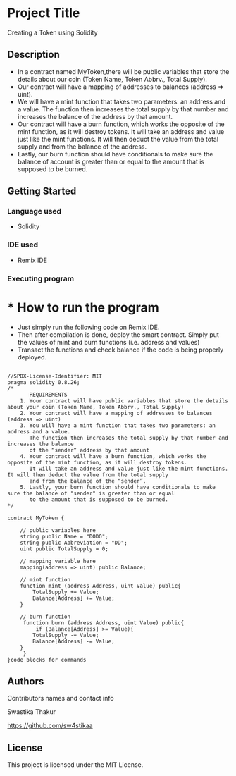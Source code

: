 # Project Title

Creating a Token using Solidity

## Description

* In a contract named MyToken,there will be public variables that store the details about our coin (Token Name, Token Abbrv., Total Supply).
* Our contract will have a mapping of addresses to balances (address => uint).
* We will have a mint function that takes two parameters: an address and a value. The function then increases the total supply by that number and increases the balance of the address by that amount.
* Our contract will have a burn function, which works the opposite of the mint function, as it will destroy tokens. It will take an address and value just like the mint functions. It will then deduct the value from the total supply and from the balance of the address.
* Lastly, our burn function should have conditionals to make sure the balance of account is greater than or equal to the amount that is supposed to be burned.

## Getting Started


### Language used

* Solidity
### IDE used


* Remix IDE
### Executing program

# * How to run the program
* Just simply run the following code on Remix IDE.
* Then after compilation is done, deploy the smart contract. Simply put the values of mint and burn functions (i.e. address and values)
* Transact the functions and check balance if the code is being properly deployed.



```

//SPDX-License-Identifier: MIT
pragma solidity 0.8.26;
/*
       REQUIREMENTS
    1. Your contract will have public variables that store the details about your coin (Token Name, Token Abbrv., Total Supply)
    2. Your contract will have a mapping of addresses to balances (address => uint)
    3. You will have a mint function that takes two parameters: an address and a value. 
       The function then increases the total supply by that number and increases the balance 
       of the “sender” address by that amount
    4. Your contract will have a burn function, which works the opposite of the mint function, as it will destroy tokens. 
       It will take an address and value just like the mint functions. It will then deduct the value from the total supply 
       and from the balance of the “sender”.
    5. Lastly, your burn function should have conditionals to make sure the balance of "sender" is greater than or equal 
       to the amount that is supposed to be burned.
*/

contract MyToken {

    // public variables here
    string public Name = "DODO";
    string public Abbreviation = "DD";
    uint public TotalSupply = 0;

    // mapping variable here
    mapping(address => uint) public Balance;

    // mint function
    function mint (address Address, uint Value) public{
        TotalSupply += Value;
        Balance[Address] += Value;
    }

    // burn function
     function burn (address Address, uint Value) public{
         if (Balance[Address] >= Value){
        TotalSupply -= Value;
        Balance[Address] -= Value;
    }
     }
}code blocks for commands
```


## Authors

Contributors names and contact info

Swastika Thakur 

https://github.com/sw4stikaa

## License

This project is licensed under the MIT License.
